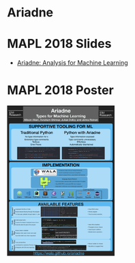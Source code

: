 # Ariadne

# MAPL 2018 Slides
* [Ariadne: Analysis for Machine Learning](https://juliandolby.github.io/mapl/talk/2018/06/14/mapl-ariadne-analysis.html#/)

# MAPL 2018 Poster
<img src="MAPL-POSTER-1.0.001.png" alt="MAPL 2018 Poster " class="inline" width="50%" height="50%"/>
